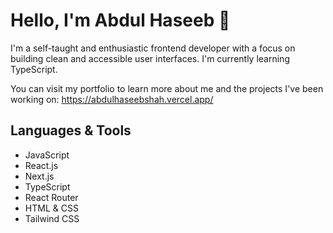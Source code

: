 # Hello, I'm Abdul Haseeb 💙
I'm a self-taught and enthusiastic frontend developer with a focus on building clean and accessible user interfaces. I'm currently learning TypeScript.

You can visit my portfolio to learn more about me and the projects I've been working on: https://abdulhaseebshah.vercel.app/

## Languages & Tools
- JavaScript    
- React.js  
- Next.js
- TypeScript
- React Router  
- HTML \& CSS  
- Tailwind CSS
